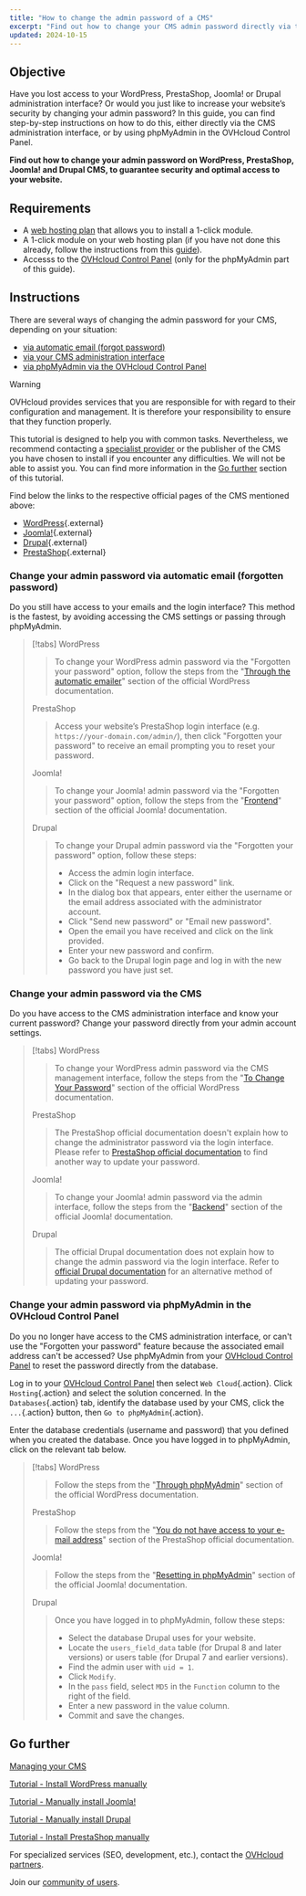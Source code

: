 ```yaml
---
title: "How to change the admin password of a CMS"
excerpt: "Find out how to change your CMS admin password directly via the CMS admin interface, or by using phpMyAdmin in the OVHcloud Control Panel"
updated: 2024-10-15
---
```


## Objective

Have you lost access to your WordPress, PrestaShop, Joomla! or Drupal administration interface? Or would you just like to increase your website’s security by changing your admin password? In this guide, you can find step-by-step instructions on how to do this, either directly via the CMS administration interface, or by using phpMyAdmin in the OVHcloud Control Panel.

**Find out how to change your admin password on WordPress, PrestaShop, Joomla! and Drupal CMS, to guarantee security and optimal access to your website.**

## Requirements

- A [web hosting plan](/links/web/hosting) that allows you to install a 1-click module.
- A 1-click module on your web hosting plan (if you have not done this already, follow the instructions from this [guide](/pages/web_cloud/web_hosting/cms_install_1_click_modules)).
- Accesss to the [OVHcloud Control Panel](/links/manager) (only for the phpMyAdmin part of this guide).

## Instructions

There are several ways of changing the admin password for your CMS, depending on your situation:

- [via automatic email (forgot password)](#via-email)
- [via your CMS administration interface](#via-cms)
- [via phpMyAdmin via the OVHcloud Control Panel](#via-phpmyadmin)

> [!warning]
>
> OVHcloud provides services that you are responsible for with regard to their configuration and management. It is therefore your responsibility to ensure that they function properly.
>
> This tutorial is designed to help you with common tasks. Nevertheless, we recommend contacting a [specialist provider](/links/partner) or the publisher of the CMS you have chosen to install if you encounter any difficulties. We will not be able to assist you. You can find more information in the [Go further](#go-further) section of this tutorial.
>
> Find below the links to the respective official pages of the CMS mentioned above:
>
> - [WordPress](https://wordpress.com/support/){.external}
> - [Joomla!](https://www.joomla.org/){.external}
> - [Drupal](https://www.drupal.org/){.external}
> - [PrestaShop](https://www.prestashop.com/en/support){.external}

### Change your admin password via automatic email (forgotten password) <a name="via-email"></a>

Do you still have access to your emails and the login interface? This method is the fastest, by avoiding accessing the CMS settings or passing through phpMyAdmin.

> [!tabs]
> WordPress
>>
>> To change your WordPress admin password via the "Forgotten your password" option, follow the steps from the "[Through the automatic emailer](https://wordpress.org/documentation/article/reset-your-password/#through-the-automatic-emailer)" section of the official WordPress documentation.
>>
> PrestaShop
>>
>> Access your website’s PrestaShop login interface (e.g. `https://your-domain.com/admin/`), then click "Forgotten your password" to receive an email prompting you to reset your password.
>>
> Joomla!
>>
>> To change your Joomla! admin password via the "Forgotten your password" option, follow the steps from the "[Frontend](https://docs.joomla.org/Resetting_a_user_password/en)" section of the official Joomla! documentation.
>>
> Drupal
>>
>> To change your Drupal admin password via the "Forgotten your password" option, follow these steps:
>>
>> - Access the admin login interface.
>> - Click on the "Request a new password" link.
>> - In the dialog box that appears, enter either the username or the email address associated with the administrator account.
>> - Click "Send new password" or "Email new password".
>> - Open the email you have received and click on the link provided.
>> - Enter your new password and confirm.
>> - Go back to the Drupal login page and log in with the new password you have just set.

### Change your admin password via the CMS <a name="via-cms"></a>

Do you have access to the CMS administration interface and know your current password? Change your password directly from your admin account settings.

> [!tabs]
> WordPress
>> To change your WordPress admin password via the CMS management interface, follow the steps from the "[To Change Your Password](https://wordpress.org/documentation/article/reset-your-password/#to-change-your-password)" section of the official WordPress documentation.
>>
> PrestaShop
>>
>> The PrestaShop official documentation doesn't explain how to change the administrator password via the login interface. Please refer to [PrestaShop official documentation](https://help-center.prestashop.com/hc/en-us/articles/10799006732818-Recover-your-admin-password) to find another way to update your password.
>>
> Joomla!
>>
>> To change your Joomla! admin password via the admin interface, follow the steps from the "[Backend](https://docs.joomla.org/Resetting_a_user_password/en)" section of the official Joomla! documentation.
>>
> Drupal
>>
>> The official Drupal documentation does not explain how to change the admin password via the login interface. Refer to [official Drupal documentation](https://www.drupal.org/node/44164) for an alternative method of updating your password.

### Change your admin password via phpMyAdmin in the OVHcloud Control Panel <a name="via-phpmyadmin"></a>

Do you no longer have access to the CMS administration interface, or can't use the "Forgotten your password" feature because the associated email address can't be accessed? Use phpMyAdmin from your [OVHcloud Control Panel](/links/manager) to reset the password directly from the database.

Log in to your [OVHcloud Control Panel](/links/manager) then select `Web Cloud`{.action}. Click `Hosting`{.action} and select the solution concerned. In the `Databases`{.action} tab, identify the database used by your CMS, click the `...`{.action} button, then `Go to phpMyAdmin`{.action}.

Enter the database credentials (username and password) that you defined when you created the database. Once you have logged in to phpMyAdmin, click on the relevant tab below.

> [!tabs]
> WordPress
>>
>> Follow the steps from the "[Through phpMyAdmin](https://wordpress.org/documentation/article/reset-your-password/#through-phpmyadmin)" section of the official WordPress documentation.
>>
> PrestaShop
>>
>> Follow the steps from the "[You do not have access to your e-mail address](https://help-center.prestashop.com/hc/en-us/articles/10799006732818-Recover-your-admin-password)" section of the PrestaShop official documentation.
>>
> Joomla!
>>
>> Follow the steps from the "[Resetting in phpMyAdmin](https://docs.joomla.org/Resetting_a_user_password/en)" section of the official Joomla! documentation.
>>
> Drupal
>>
>> Once you have logged in to phpMyAdmin, follow these steps:
>>
>> - Select the database Drupal uses for your website.
>> - Locate the `users_field_data` table (for Drupal 8 and later versions) or users table (for Drupal 7 and earlier versions).
>> - Find the admin user with `uid = 1`.
>> - Click `Modify`.
>> - In the `pass` field, select `MD5` in the `Function` column to the right of the field.
>> - Enter a new password in the value column.
>> - Commit and save the changes.

## Go further <a name="go-further"></a>

[Managing your CMS](/pages/web_cloud/web_hosting/cms_manage_1_click_module)

[Tutorial - Install WordPress manually](/pages/web_cloud/web_hosting/cms_manual_installation_wordpress)

[Tutorial - Manually install Joomla!](/pages/web_cloud/web_hosting/cms_manual_installation_joomla)

[Tutorial - Manually install Drupal](/pages/web_cloud/web_hosting/cms_manual_installation_drupal)

[Tutorial - Install PrestaShop manually](/pages/web_cloud/web_hosting/cms_manual_installation_prestashop)

For specialized services (SEO, development, etc.), contact the [OVHcloud partners](/links/partner).

Join our [community of users](/links/community).